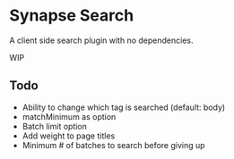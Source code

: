 # Synapse Search

A client side search plugin with no dependencies.

WIP

## Todo
- Ability to change which tag is searched (default: body)
- matchMinimum as option
- Batch limit option
- Add weight to page titles
- Minimum # of batches to search before giving up
